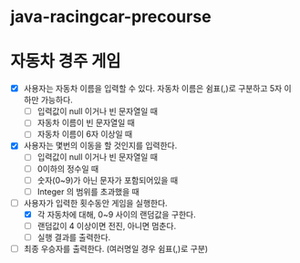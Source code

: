# java-racingcar-precourse
# 자동차 경주 게임
- [x] 사용자는 자동차 이름을 입력할 수 있다. 자동차 이름은 쉼표(,)로 구분하고 5자 이하만 가능하다.
  - [ ] 입력값이 null 이거나 빈 문자열일 때
  - [ ] 자동차 이름이 빈 문자열일 때
  - [ ] 자동차 이름이 6자 이상일 때
- [x] 사용자는 몇번의 이동을 할 것인지를 입력한다.
  - [ ] 입력값이 null 이거나 빈 문자열일 때 
  - [ ] 0이하의 정수일 때
  - [ ] 숫자(0~9)가 아닌 문자가 포함되어있을 때
  - [ ] Integer 의 범위를 초과했을 때
- [ ] 사용자가 입력한 횟수동안 게임을 실행한다.
  - [x] 각 자동차에 대해, 0~9 사이의 랜덤값을 구한다.
  - [ ] 랜덤값이 4 이상이면 전진, 아니면 멈춘다.
  - [ ] 실행 결과를 출력한다.
- [ ] 최종 우승자를 출력한다. (여러명일 경우 쉼표(,)로 구분) 